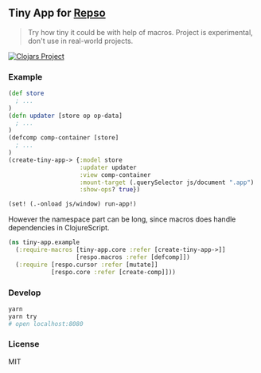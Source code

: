 
Tiny App for [Repso](https://github.com/Respo/respo)
----

> Try how tiny it could be with help of macros.
> Project is experimental, don't use in real-world projects.

[![Clojars Project](https://img.shields.io/clojars/v/respo/tiny-app.svg)](https://clojars.org/respo/tiny-app)

### Example

```clojure
(def store
  ; ...
)
(defn updater [store op op-data]
  ; ...
)
(defcomp comp-container [store]
  ; ...
)
(create-tiny-app-> {:model store
                    :updater updater
                    :view comp-container
                    :mount-target (.querySelector js/document ".app")
                    :show-ops? true})

(set! (.-onload js/window) run-app!)
```

However the namespace part can be long, since macros does handle dependencies in ClojureScript.

```clojure
(ns tiny-app.example
  (:require-macros [tiny-app.core :refer [create-tiny-app->]]
                   [respo.macros :refer [defcomp]])
  (:require [respo.cursor :refer [mutate]]
            [respo.core :refer [create-comp]]))
```

### Develop

```bash
yarn
yarn try
# open localhost:8080
```

### License

MIT
